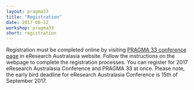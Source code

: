 ```yaml
---
layout: pragma33
title: "Registration"
date: 2017-06-12
workshop: pragma33
short: registration
---
```


Registration must be completed online by visiting [PRAGMA 33 conference page](https://conference.eresearch.edu.au/pragma-33/) in eResearch Australasia website.  Follow the instructions on the webpage to complete the registration processes. You can register for 2017 eResearch Australasia Conference and PRAGMA 33 at once. Please note, the early bird deadline for eResearch Australasia Conference is 15th of September 2017.  

